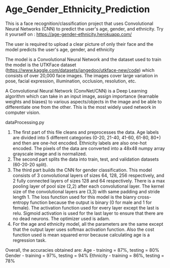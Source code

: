 # Age_Gender_Ethnicity_Prediction
This is a face recognition/classification project that uses Convolutional Neural Networks (CNN) to predict the user's age, gender, and ethnicity.
Try it yourself on : https://age-gender-ethnicity.herokuapp.com/

The user is required to upload a clear picture of only their face and the model predicts the user's age, gender, and ethnicity

The model is a Convolutional Neural Network and the dataset used to train the model is the UTKFace dataset (https://www.kaggle.com/datasets/jangedoo/utkface-new/code) which consists of over 20,000 face images. The images cover large variation in pose, facial expression, illumination, occlusion, resolution, etc.

A Convolutional Neural Network (ConvNet/CNN) is a Deep Learning algorithm which can take in an input image, assign importance (learnable weights and biases) to various aspects/objects in the image and be able to differentiate one from the other. This is the most widely used network in computer vision.

dataProcessing.py
1. The first part of this file cleans and preprocesses the data. Age labels are divided into 5 different categories (0-20, 21-40, 41-60, 61-80, 80+) and then are one-hot encoded. Ethnicity labels are also one-hot encoded. The pixels of the data are converted into a 48x48 numpy array grayscale image and is normalized.
2. The second part splits the data into train, test, and validation datasets (60-20-20 split).
3. The third part builds the CNN for gender classification. This model consists of 3 convolutional layers of sizes 64, 128, 256 respectively, and 2 fully connected layers of sizes 128 and 64 respectively. There is a max pooling layer of pool size (2,2) after each convolutional layer. The kernel size of the convolutional layers are (3,3) with same padding and stride length 1. The loss function used for this model is the bianry cross-entropy function because the output is binary (0 for male and 1 for female). The activation function used for every layer except the last is relu. Sigmoid activation is used for the last layer to ensure that there are no dead neurons. The optimizer used is adam.
4. For the age and ethnicity model, all the parameters are the same except that the output layer uses softmax activation function. Also the cost function used is mean squared error because calculating age is a regression task.

Overall, the accuracies obtained are:
Age - training = 87%, testing = 80%
Gender - training = 97%, testing = 94%
Ethnicity - training = 86%, testing = 78%
